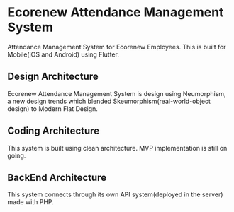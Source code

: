 # Ecorenew Attendance Management System

Attendance Management System for Ecorenew Employees. This is built for Mobile(iOS and Android) using Flutter.

## Design Architecture
Ecorenew Attendance Management System is design using Neumorphism, a new design trends which blended Skeumorphism(real-world-object design) to Modern Flat Design.

## Coding Architecture
This system is built using clean architecture. MVP implementation is still on going.

## BackEnd Architecture
This system connects through its own API system(deployed in the server) made with PHP.
